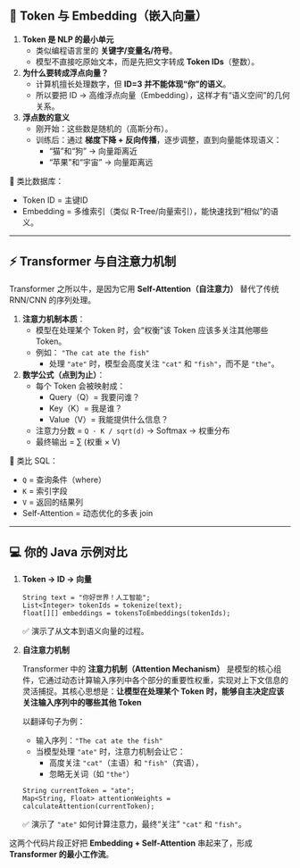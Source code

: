 ## 🧩 Token 与 Embedding（嵌入向量）

1. **Token 是 NLP 的最小单元**
   - 类似编程语言里的 **关键字/变量名/符号**。
   - 模型不直接吃原始文本，而是先把文字转成 **Token IDs**（整数）。
2. **为什么要转成浮点向量？**
   - 计算机擅长处理数字，但 **ID=3 并不能体现“你”的语义**。
   - 所以要把 ID → 高维浮点向量（Embedding），这样才有“语义空间”的几何关系。
3. **浮点数的意义**
   - 刚开始：这些数是随机的（高斯分布）。
   - 训练后：通过 **梯度下降 + 反向传播**，逐步调整，直到向量能体现语义：
     - “猫”和“狗” → 向量距离近
     - “苹果”和“宇宙” → 向量距离远

📌 类比数据库：

- Token ID = 主键ID
- Embedding = 多维索引（类似 R-Tree/向量索引），能快速找到“相似”的语义。

------

## ⚡ Transformer 与自注意力机制

Transformer 之所以牛，是因为它用 **Self-Attention（自注意力）** 替代了传统 RNN/CNN 的序列处理。

1. **注意力机制本质**：
   - 模型在处理某个 Token 时，会“权衡”该 Token 应该多关注其他哪些 Token。
   - 例如：
      `"The cat ate the fish"`
     - 处理 `"ate"` 时，模型会高度关注 `"cat"` 和 `"fish"`，而不是 `"the"`。
2. **数学公式（点到为止）**：
   - 每个 Token 会被映射成：
     - Query（Q）= 我要问谁？
     - Key（K）= 我是谁？
     - Value（V）= 我能提供什么信息？
   - 注意力分数 = `Q · K / sqrt(d)` → Softmax → 权重分布
   - 最终输出 = ∑ (权重 × V)

📌 类比 SQL：

- `Q` = 查询条件（where）
- `K` = 索引字段
- `V` = 返回的结果列
- Self-Attention = 动态优化的多表 join

------

## 💻 你的 Java 示例对比

1. **Token → ID → 向量**

   ```
   String text = "你好世界！人工智能";
   List<Integer> tokenIds = tokenize(text);
   float[][] embeddings = tokensToEmbeddings(tokenIds);
   ```

   ✅ 演示了从文本到语义向量的过程。

2. **自注意力机制**

   Transformer 中的 **注意力机制（Attention Mechanism）** 是模型的核心组件，它通过动态计算输入序列中各个部分的重要性权重，实现对上下文信息的灵活捕捉。其核心思想是：**让模型在处理某个 Token 时，能够自主决定应该关注输入序列中的哪些其他 Token**

   以翻译句子为例：

   * 输入序列：`"The cat ate the fish"`
   * 当模型处理 `"ate"` 时，注意力机制会让它：
     * 高度关注 `"cat"`（主语）和 `"fish"`（宾语），
     * 忽略无关词（如 `"the"`）

   ```
   String currentToken = "ate";
   Map<String, Float> attentionWeights = calculateAttention(currentToken);
   ```

   ✅ 演示了 `"ate"` 如何计算注意力，最终“关注” `"cat"` 和 `"fish"`。

这两个代码片段正好把 **Embedding + Self-Attention** 串起来了，形成 **Transformer 的最小工作流**。

